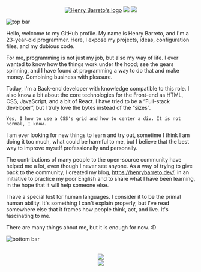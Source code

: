 <div align="center">
  <a href="https://henrybarreto.dev/" target="_blank"><img src="https://user-images.githubusercontent.com/23109089/169611428-bacf3e1c-aab9-4dd4-aef7-22ce7b2c0fd2.png" alt="Henry Barreto's logo" /></a>
  <a href="https://twitter.com/henrybarreto_"><img src="https://img.shields.io/badge/Twitter-1DA1F2?style=for-the-badge&logo=twitter&logoColor=white" /></a>
  <a href="https://www.linkedin.com/in/ruan-figueiredo/"><img src="https://img.shields.io/badge/LinkedIn-0077B5?style=for-the-badge&logo=linkedin&logoColor=white" /></a>
  <br />
</div>

![top bar](https://user-images.githubusercontent.com/23109089/169611335-0d78ee53-0b83-45fc-bc88-f4026d9ddcdf.png)

Hello, welcome to my GitHub profile. My name is Henry Barreto, and I'm a 23-year-old programmer. Here, I expose my projects, ideas, configuration files, and my dubious code.


For me, programming is not just my job, but also my way of life. I ever wanted to know how the things work under the hood; see the gears spinning, and I have found at programming a way to do that and make money. Combining business with pleasure.


Today, I'm a Back-end developer with knowledge compatible to this role. I also know a bit about the core technologies for the Front-end as HTML, CSS, JavaScript, and a bit of React. I have tried to be a “Full-stack developer”, but I truly love the bytes instead of the “sizes”.


    Yes, I how to use a CSS's grid and how to center a div. It is not normal, I know.


I am ever looking for new things to learn and try out, sometime I think I am doing it too much, what could be harmful to me, but I believe that the best way to improve myself professionally and personally.


The contributions of many people to the open-source community have helped me a lot, even though I never see anyone. As a way of trying to give back to the community, I created my blog, https://henrybarreto.dev/, in an initiative to practice my poor English and to share what I have been learning, in the hope that it will help someone else.


I have a special lust for human languages. I consider it to be the primal human ability. It's something I can't explain properly, but I've read somewhere else that it frames how people think, act, and live. It's fascinating to me.


There are many things about me, but it is enough for now. :D


![bottom bar](https://user-images.githubusercontent.com/23109089/169611335-0d78ee53-0b83-45fc-bc88-f4026d9ddcdf.png)

<div align="center">
  <br />
  <img src="https://cr-skills-chart-widget.azurewebsites.net/api/api?username=henrybarreto&branding=false&width=700px&skills=Rust,Go,JavaScript,TypeScript,Java" />
</div>

<div align="center">
  <img src="https://user-images.githubusercontent.com/23109089/169611383-a65f3baa-bc7a-4d20-8edc-86746973d518.png" />
</div>
